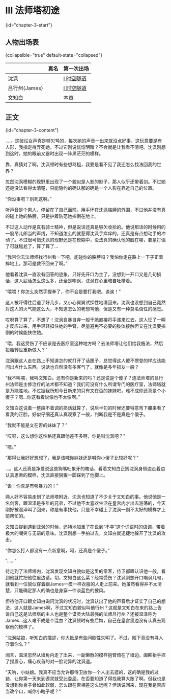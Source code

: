 # III 法师塔初途 
{id="chapter-3-start"}
## 人物出场表 
{collapsible="true" default-state="collapsed"}

|            | 真名 | 第一次出场                               |
|------------|----|-------------------------------------|
| 沈沨         |    | [I 时空隧道](I-时空隧道.md#chapter-1-start) |
| 吕行州(James) |    | [I 时空隧道](I-时空隧道.md#chapter-1-start) |
| 文知白        |    | 本章                                  |


## 正文
{id="chapter-3-content"}

….。这破烂女声真是够欠骂的，每次她的声音一出来就没点好事。这玩意要是有人形，我指定得弄死她。不过它刚说恍惚明暗？不会就是让我看不清吧。沈沨刚想到这时，她的眼前又霎时出现一阵黑茫茫的模样。

靠，真猜对了啊。沈沨顿时有些想骂粗，我要是看不见了我还怎么找法回我的世界？

忽然沈沨模糊的现野里出现了一个貌似是人影的影子，那人似乎还带着剑。不过她还是没法看得太清楚，只能隐约的确认那的确是一个人影在靠近自己的位置。

“你没事吧？别死这啊。”

听声音是个男人，停留在了自己面前。用手环在沈沨胳膊的外围，不过他并没有真的碰上她的胳膊，只是护着防范她摔倒在地上。

不过这人动作是真有骑士精神，但是说话还真是够欠收拾的。他说那话的时候用的一股吊儿郎当的声线，不知道怎么的就惹得沈沨手痒痒的，还真是有点想动手的冲动了。不过很可惜沈沨的现野还是在模糊中，没法真的确认他的脸在哪，要是打偏了可就尴尬了，算了算了…

“我带你去法师塔找行州看一下吧，能碰你的胳膊吗？我怕你走在路上一下子正着摔地上，那可是救不回来了啊。”

他看着沈沨一直没有回答的迹象，只好先开口为主了。没想到一开口又是几句损话，这人屁话怎么这么多，还全是嘲讽，沈沨在心里暗自吐槽着。

“喂喂！你怎么突然手握拳了，你不会是要打我吧。诶诶！”

这人被吓得往后退了好几步，又小心翼翼试探性地凑回来。沈沨也没想到自己竟然对这人的火气能这么大，不知道怎么的老想骂他，但是又有一种莫名信任的感觉。

哎呀算了算了，不想了！沈沨自暴自弃一般干脆直接将手递来过去，这人怔了一瞬才反应过来，用手轻轻扣住她的手臂，尽量避免不必要的肢体接触但又在沈沨要摔倒的时候能扶住她。

“喂，我这受伤了不应该是去医疗室这种地方吗？去法师塔让他们给我施法，然后投胎转世重新做人？”

沈沨跟这人走在路上不知道怎的就打开了话匣子，总觉得这人傻不愣登的样应该能问出点什么东西。说话也自然没有多客气了，就像是多年损友一般？

“我不叫喂，我叫文知白。还有你是新来的吗？还是说是个傻子？连法师塔的吕行州法师是主修治疗的法术都不知道？我们可没有什么所谓专门的医疗室，法师塔就是万能胜地。不过据我所知今日新来的只有文在否的妹妹吧，难不成你还真是个小傻子？嗯…你这看着说像也不太像啊。”

文知白这说着一整段不着调的损话就算了，说后半句的时候还要特意弯下腰来看了看我的正脸。好似仔细还真认真观察了一般，判断我是不是真是个傻子。

“我就不能是文在否的妹妹了？”

“哎呀，这么想你这性格还真跟他差不多啊，你是叫沈沨吧？”

“嗯。”

“那得让我好好想想了，我是该喊你妹妹还是喊你小傻子比较好呢？”

…。这人还真是净爱说这些狗嘴吐象牙的瞎话，看着文知白正搁沈沨身侧边走着边认真思索的模样，沈沨直接狠狠一脚踩到了他脚上。

“诶！你真是有够暴力的！”

两人好不容易走到了法师塔附近，沈沨也知道了不少关于文知白的事。他说他是一名剑客，跟温泽是多年的兄弟，不过他不太喜欢生活在皇宫内才出去游荡的，今天刚好被温泽叫了回来，称是有事找他，只是不幸碰上了沈沨一副不太好的模样才上前帮忙的。

文知白提到遇到沈沨的时候，还特地加重了在说到“不幸”这个词语时的语调，带着极大的嘲笑与无语的意味。沈沨刚想一手拍过去，文知白就迅捷地躲开了沈沨的攻击。

“你怎么打人都没有一点新意啊，呵，还真是个傻子。”

“……”

待走到了法师塔内，沈沨发现文知白貌似是这里的常客，侍卫都跟认识他一般，看到他就忙把他往里边请。切，文知白这么菜？经常受伤？沈沨刚想开口嘲讽几句，就看到一位貌似穿着跟James一模一样衣服的人走上前来。她虽然看得并不太清楚，只能确定那人的确也是身穿一件淡蓝色的披风。

但待他开口跟文知白询问沈沨的状况时，沈沨认出了他的声音后才证实了自己的想法，这人就是James啊，不过文知白貌似叫他行州？这就是文知白在来的路上告诉自己这是法师塔的主人也是整个谟灵大陆最强的法师吕行州？还被温泽称为James…这人难不成是个混血？沈沨顿时有些后悔，自己在皇宫里边没有认真去观察他的模样了。

“沈沨姑娘，听知白的描述，你大抵是有些间歇性失明了。不过，殿下竟没有寻人守着你么？”

闻言，温泽忽然从墙角内走了出来，一副懒散的模样抱臂倚在了墙边。阖眸抬手捏了捏眉心，痛心疾首的对一脸诧异的沈沨道。

“天呐，小姑娘。我真不应当允许那侍卫放你一个人出去逛的，这的确是我的过错，让你第一天来到谟灵就受此委屈。在否要知道了得找我算大账了啊。但我也是没想到你身子骨如此软弱，怎么跟在否相差这么远呢？但话说回来，现在我是否应当改个口，喊你小瞎子呢？”


<include from="general-libs.md" element-id="seealso-general"/>